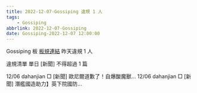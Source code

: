 ```yaml
---
title: 2022-12-07-Gossiping 違規 1 人
tags:
    - Gossiping
abbrlink: 2022-12-07-Gossiping
date: Gossiping-2022-12-07 12:00:00
---
```

Gossiping 板 [板規連結](https://www.ptt.cc/bbs/Gossiping/M.1637425085.A.07D.html)
昨天違規 1 人
<!-- more -->

違規清單
單日 [新聞] 不得超過 1 篇

12/06 dahanjian □ [新聞] 歐尼爾道歉了！自爆酸魔獸…
12/06 dahanjian □ [新聞] 潛艦國造助力】英下院國防…
